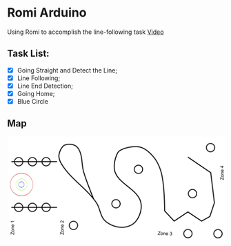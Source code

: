 # Romi Arduino
Using Romi to accomplish the line-following task
[Video](https://drive.google.com/open?id=1KFJOX-LMRZ4LEj-RMjIquQ1IABAgHnQY)

## Task List:
- [x] Going Straight and Detect the Line;
- [x] Line Following;
- [x] Line End Detection;
- [x] Going Home;
- [x] Blue Circle

## Map
![Map](CourseWorMap_90x190cm.jpg)
